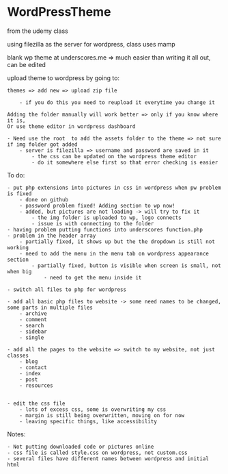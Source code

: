 # WordPressTheme

from the udemy class

using filezilla as the server for wordpress, class uses mamp

blank wp theme at underscores.me
	 => much easier than writing it all out, can be edited 

upload theme to wordpress by going to:

	themes => add new => upload zip file
	
		- if you do this you need to reupload it everytime you change it
		
	Adding the folder manually will work better => only if you know where it is, 
	Or use theme editor in wordpress dashboard
	
	- Need use the root  to add the assets folder to the theme => not sure if img folder got added
		- server is filezilla => username and password are saved in it
			- the css can be updated on the wordpress theme editor
			- do it somewhere else first so that error checking is easier

To do: 
	
	- put php extensions into pictures in css in wordpress when pw problem is fixed
		- done on github
		- password problem fixed! Adding section to wp now!
		- added, but pictures are not loading -> will try to fix it
			- the img folder is uploaded to wp, logo connects
			- issue is with connecting to the folder 
	- having problem putting functions into underscores function.php
	- problem in the header array 
		- partially fixed, it shows up but the the dropdown is still not working
		- need to add the menu in the menu tab on wordpress appearance section
			- partially fixed, button is visible when screen is small, not when big
				- need to get the menu inside it
				
	- switch all files to php for wordpress
	
	- add all basic php files to website -> some need names to be changed, some parts in multiple files
		- archive
		- comment
		- search
		- sidebar
		- single
	
	- add all the pages to the website => switch to my website, not just classes
		- blog
		- contact
		- index
		- post
		- resources
	
	
	- edit the css file
		- lots of excess css, some is overwriting my css
		- margin is still being overwritten, moving on for now
		- leaving specific things, like accessibility
		

Notes:

	- Not putting downloaded code or pictures online
	- css file is called style.css on wordpress, not custom.css
	- several files have different names between wordpress and initial html
